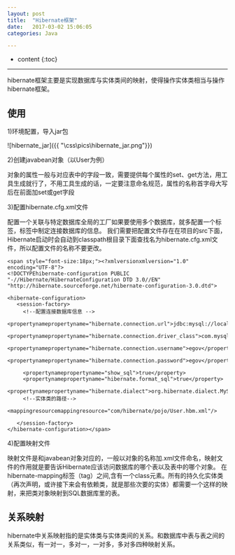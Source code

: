 ```yaml
---
layout: post
title:  "Hibernate框架"
date:   2017-03-02 15:06:05
categories: Java

---
```


* content
{:toc}


---

hibernate框架主要是实现数据库与实体类间的映射，使得操作实体类相当与操作hibernate框架。

## 使用

1)环境配置，导入jar包

![hibernate_jar]({{ "\css\pics\hibernate_jar.png"}})

2)创建javabean对象（以User为例）

对象的属性一般与对应表中的字段一致，需要提供每个属性的set、get方法，用工具生成就行了，不用工具生成的话，一定要注意命名规范，属性的名称首字母大写后在前面加set或get字段

3)配置hibernate.cfg.xml文件

配置一个关联与特定数据库全局的工厂<SessionFactory>如果要使用多个数据库，就多配置一个<SessionFactory>标签，标签中制定连接数据库的信息。
我们需要把配置文件存在在项目的src下面，Hibernate启动时会自动到classpath根目录下面查找名为hibernate.cfg.xml文件，所以配置文件的名称不要更改。

	<span style="font-size:18px;"><?xmlversionxmlversion="1.0" encoding="UTF-8"?>  
	<!DOCTYPEhibernate-configuration PUBLIC  
	"-//Hibernate/HibernateConfiguration DTD 3.0//EN"  
	"http://hibernate.sourceforge.net/hibernate-configuration-3.0.dtd">  
	   
	<hibernate-configuration>  
	   <session-factory>  
		 <!--配置连接数据库信息 -->  
		 <propertynamepropertyname="hibernate.connection.url">jdbc:mysql://localhost:3306/egov</property>  
		 <propertynamepropertyname="hibernate.connection.driver_class">com.mysql.jdbc.Driver</property>  
		 <propertynamepropertyname="hibernate.connection.username">egov</property>  
		 <propertynamepropertyname="hibernate.connection.password">egov</property>  
		
		 <propertynamepropertyname="show_sql">true</property>  
		 <propertynamepropertyname="hibernate.format_sql">true</property>  
		 <propertynamepropertyname="hibernate.dialect">org.hibernate.dialect.MySQLDialect</property>  
		 <!--实体类的路径-->  
		 <mappingresourcemappingresource="com/hibernate/pojo/User.hbm.xml"/>  
	   
	   </session-factory>  
	</hibernate-configuration></span>  
	
4)配置映射文件

 映射文件是和javabean对象对应的，一般以对象的名称加.xml文件命名，映射文件的作用就是要告诉Hibernate应该访问数据库的哪个表以及表中的哪个对象。
 在hibernate-mapping标签（tag）之间,含有一个class元素。所有的持久化实体类（再次声明，或许接下来会有依赖类，就是那些次要的实体）都需要一个这样的映射，来把类对象映射到SQL数据库里的表。
 
## 关系映射

hibernate中关系映射指的是实体类与实体类间的关系。和数据库中表与表之间的关系类似，有一对一，多对一，一对多，多对多四种映射关系。